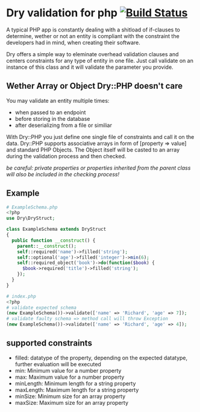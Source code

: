 # Dry validation for php [![Build Status](https://travis-ci.org/Funcke/dry_php.svg?branch=master)](https://travis-ci.org/Funcke/dry_php)
A typical PHP app is constantly dealing with a shitload of if-clauses to determine, wether or not an entity is compliant with the constraint the developers had in mind, when creating their software.

Dry offers a simple way to eleminate overhead validation clauses and centers constraints for any type of entity in one file. Just call validate on an instance of this class and it will validate the parameter you provide.

## Wether Array or Object Dry::PHP doesn't care
You may validate an entity multiple times:
* when passed to an endpoint
* before storing in the database
* after deserializing from a file or similiar

With Dry::PHP you just define one single file of constraints and call it on the data.
Dry::PHP supports associative arrays in form of [property => value] and standard PHP Objects.
The Object itself will be casted to an array during the validation process and then checked.

*be careful: private properties or properties inherited from the parent class will also be included in the checking process!*

## Example
```PHP
# ExampleSchema.php
<?php
use Dry\DryStruct;

class ExampleSchema extends DryStruct 
{
  public function __construct() {
    parent::__construct();
    self::required('name')->filled('string');
    self::optional('age')->filled('integer')->min(6);
    self::required_object('book')->do(function($book) {
      $book->required('title')->filled('string');
    });
  }
}
```
```PHP
# index.php
<?php
# validate expected schema
(new ExampleSchema())->validate(['name' => 'Richard', 'age' => 7]);
# validate faulty schema => method call will throw Exception
(new ExampleSchema())->validate(['name' => 'Richard', 'age' => 4]);
```
## supported constraints
* filled:
  datatype of the property, depending on the expected datatype, further evaluation will be executed
* min:
  Minimum value for a number property
* max:
  Maximum value for a number property
* minLength:
  Minimum length for a string property
* maxLength:
  Maximum length for a string property
* minSize:
  Minimum size for an array property
* maxSize:
  Maximum size for an array property
